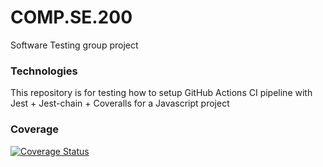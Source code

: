 # COMP.SE.200
Software Testing group project

### Technologies

This repository is for testing how to setup GitHub Actions CI pipeline with Jest + Jest-chain + Coveralls for a Javascript project


### Coverage

[![Coverage Status](https://coveralls.io/repos/github/ikarrila/COMP.SE.200/badge.svg?branch=main)](https://coveralls.io/github/ikarrila/COMP.SE.200?branch=main)
